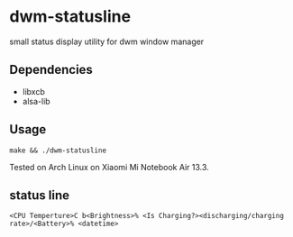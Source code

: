 # dwm-statusline
small status display utility for dwm window manager


## Dependencies
- libxcb
- alsa-lib


## Usage
`make && ./dwm-statusline`

Tested on Arch Linux on Xiaomi Mi Notebook Air 13.3.


## status line
`<CPU Temperture>C b<Brightness>% <Is Charging?><discharging/charging rate>/<Battery>% <datetime>`

